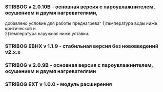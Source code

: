 ### STRIBOG v 2.0.10B - основная версия с пароувлажнителем, осушением и двумя нагревателями,  
добавлено условие для работы преднагрева^ 
1)температура воды ниже критической и  
2)температура наружная ниже уставки.
### STRIBOG EBHX v 1.1.9 - стабильная версия без нововведений v2.x.x
### STRIBOG v 2.0.9B - основная версия с пароувлажнителем, осушением и двумя нагревателями
### STRIBOG EXT v 1.0.0 - модуль расширения
